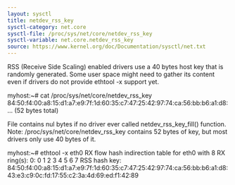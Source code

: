 ```yaml
---
layout: sysctl
title: netdev_rss_key
sysctl-category: net.core
sysctl-file: /proc/sys/net/core/netdev_rss_key
sysctl-variable: net.core.netdev_rss_key
source: https://www.kernel.org/doc/Documentation/sysctl/net.txt
---
```


RSS (Receive Side Scaling) enabled drivers use a 40 bytes host key that is
randomly generated.
Some user space might need to gather its content even if drivers do not
provide ethtool -x support yet.

myhost:~# cat /proc/sys/net/core/netdev_rss_key
84:50:f4:00:a8:15:d1:a7:e9:7f:1d:60:35:c7:47:25:42:97:74:ca:56:bb:b6:a1:d8: ... (52 bytes total)

File contains nul bytes if no driver ever called netdev_rss_key_fill() function.
Note:
/proc/sys/net/core/netdev_rss_key contains 52 bytes of key,
but most drivers only use 40 bytes of it.

myhost:~# ethtool -x eth0
RX flow hash indirection table for eth0 with 8 RX ring(s):
    0:    0     1     2     3     4     5     6     7
RSS hash key:
84:50:f4:00:a8:15:d1:a7:e9:7f:1d:60:35:c7:47:25:42:97:74:ca:56:bb:b6:a1:d8:43:e3:c9:0c:fd:17:55:c2:3a:4d:69:ed:f1:42:89


